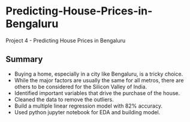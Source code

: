 # Predicting-House-Prices-in-Bengaluru
Project 4 - Predicting House Prices in Bengaluru

## Summary
* Buying a home, especially in a city like Bengaluru, is a tricky choice. 
* While the major factors are usually the same for all metros, there are others to be considered for the Silicon Valley of India. 
* Identified important variables that drive the purchase of the house. 
* Cleaned the data to remove the outliers. 
* Build a multiple linear regression model with 82% accuracy. 
* Used python jupyter notebook for EDA and building model. 
